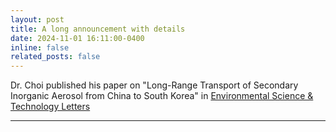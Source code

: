 ```yaml
---
layout: post
title: A long announcement with details
date: 2024-11-01 16:11:00-0400
inline: false
related_posts: false
---
```


Dr. Choi published his paper on "Long-Range Transport of Secondary Inorganic Aerosol from China to South Korea" in [Environmental Science & Technology Letters](https://pubs.acs.org/doi/full/10.1021/acs.estlett.4c00852)

---
